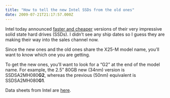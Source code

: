 ```yaml
---
title: "How to tell the new Intel SSDs from the old ones"
date: 2009-07-21T21:17:57.000Z
---
```


Intel today announced [faster and cheaper](http://arstechnica.com/hardware/news/2009/07/intels-new-34nm-ssds-cut-prices-by-60-percent-boost-speed.ars) versions of their very impressive solid state hard drives (SSDs). I didn’t see any ship dates so I guess they are making their way into the sales channel now.

Since the new ones and the old ones share the X25-M model name, you’ll want to know which one you are getting.

To get the new ones, you’ll want to look for a “G2” at the end of the model name. For example, the 2.5” 80GB new (34nm) version is SSDSA2MH080**G2**, whereas the previous (50nm) equivalent is SSDSA2MH080**G1**.

Data sheets from Intel are [here](http://www.intel.com/design/flash/nand/mainstream/index.htm).
